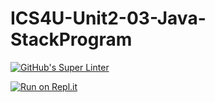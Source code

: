 # ICS4U-Unit2-03-Java-StackProgram
[![GitHub's Super Linter](https://github.com/Sean-McLeod/ICS4U-Unit2-03-Java-StackProgram/workflows/GitHub's%20Super%20Linter/badge.svg)](https://github.com/Sean-McLeod/ICS4U-Unit2-03-Java-StackProgram/actions)

[![Run on Repl.it](https://repl.it/badge/github/Sean-McLeod/ICS4U-Unit2-03-Java-StackProgram)](https://repl.it/github/ICS4U-Unit2-03-Java-StackProgram)
